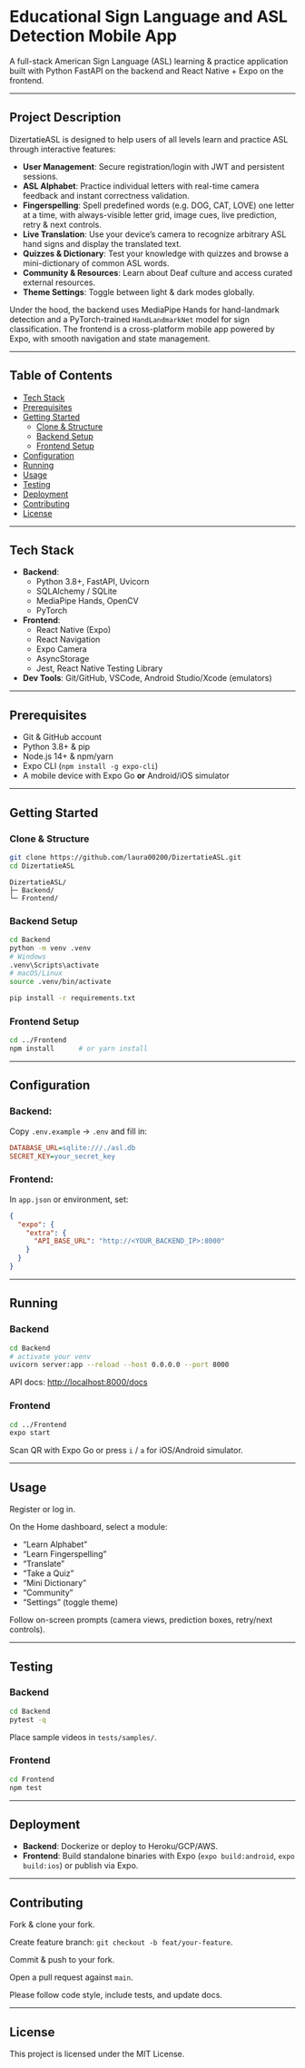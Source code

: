 #  Educational Sign Language and ASL Detection Mobile App

A full-stack American Sign Language (ASL) learning & practice application built with Python FastAPI on the backend and React Native + Expo on the frontend.

---

## Project Description

DizertatieASL is designed to help users of all levels learn and practice ASL through interactive features:

- **User Management**: Secure registration/login with JWT and persistent sessions.  
- **ASL Alphabet**: Practice individual letters with real-time camera feedback and instant correctness validation.  
- **Fingerspelling**: Spell predefined words (e.g. DOG, CAT, LOVE) one letter at a time, with always-visible letter grid, image cues, live prediction, retry & next controls.  
- **Live Translation**: Use your device’s camera to recognize arbitrary ASL hand signs and display the translated text.  
- **Quizzes & Dictionary**: Test your knowledge with quizzes and browse a mini-dictionary of common ASL words.  
- **Community & Resources**: Learn about Deaf culture and access curated external resources.  
- **Theme Settings**: Toggle between light & dark modes globally.  

Under the hood, the backend uses MediaPipe Hands for hand-landmark detection and a PyTorch-trained `HandLandmarkNet` model for sign classification. The frontend is a cross-platform mobile app powered by Expo, with smooth navigation and state management.

---

## Table of Contents

- [Tech Stack](#tech-stack)  
- [Prerequisites](#prerequisites)  
- [Getting Started](#getting-started)  
  - [Clone & Structure](#clone--structure)  
  - [Backend Setup](#backend-setup)  
  - [Frontend Setup](#frontend-setup)  
- [Configuration](#configuration)  
- [Running](#running)  
- [Usage](#usage)  
- [Testing](#testing)  
- [Deployment](#deployment)  
- [Contributing](#contributing)  
- [License](#license)  

---

## Tech Stack

- **Backend**:  
  - Python 3.8+, FastAPI, Uvicorn  
  - SQLAlchemy / SQLite  
  - MediaPipe Hands, OpenCV  
  - PyTorch  
- **Frontend**:  
  - React Native (Expo)  
  - React Navigation  
  - Expo Camera  
  - AsyncStorage  
  - Jest, React Native Testing Library  
- **Dev Tools**: Git/GitHub, VSCode, Android Studio/Xcode (emulators)

---

## Prerequisites

- Git & GitHub account  
- Python 3.8+ & pip  
- Node.js 14+ & npm/yarn  
- Expo CLI (`npm install -g expo-cli`)  
- A mobile device with Expo Go **or** Android/iOS simulator  

---

## Getting Started

### Clone & Structure

```bash
git clone https://github.com/laura00200/DizertatieASL.git
cd DizertatieASL
```

```
DizertatieASL/
├─ Backend/
└─ Frontend/
```

### Backend Setup

```bash
cd Backend
python -m venv .venv
# Windows
.venv\Scripts\activate
# macOS/Linux
source .venv/bin/activate

pip install -r requirements.txt
```

### Frontend Setup

```bash
cd ../Frontend
npm install      # or yarn install
```

---

## Configuration

### Backend:
Copy `.env.example` → `.env` and fill in:

```ini
DATABASE_URL=sqlite:///./asl.db
SECRET_KEY=your_secret_key
```

### Frontend:
In `app.json` or environment, set:

```json
{
  "expo": {
    "extra": {
      "API_BASE_URL": "http://<YOUR_BACKEND_IP>:8000"
    }
  }
}
```

---

## Running

### Backend

```bash
cd Backend
# activate your venv
uvicorn server:app --reload --host 0.0.0.0 --port 8000
```

API docs: [http://localhost:8000/docs](http://localhost:8000/docs)

### Frontend

```bash
cd ../Frontend
expo start
```

Scan QR with Expo Go or press `i` / `a` for iOS/Android simulator.

---

## Usage

Register or log in.

On the Home dashboard, select a module:

- “Learn Alphabet”
- “Learn Fingerspelling”
- “Translate”
- “Take a Quiz”
- “Mini Dictionary”
- “Community”
- “Settings” (toggle theme)

Follow on-screen prompts (camera views, prediction boxes, retry/next controls).

---

## Testing

### Backend

```bash
cd Backend
pytest -q
```

Place sample videos in `tests/samples/`.

### Frontend

```bash
cd Frontend
npm test
```

---

## Deployment

- **Backend**: Dockerize or deploy to Heroku/GCP/AWS.
- **Frontend**: Build standalone binaries with Expo (`expo build:android`, `expo build:ios`) or publish via Expo.

---

## Contributing

Fork & clone your fork.

Create feature branch: `git checkout -b feat/your-feature`.

Commit & push to your fork.

Open a pull request against `main`.

Please follow code style, include tests, and update docs.

---

## License

This project is licensed under the MIT License.
